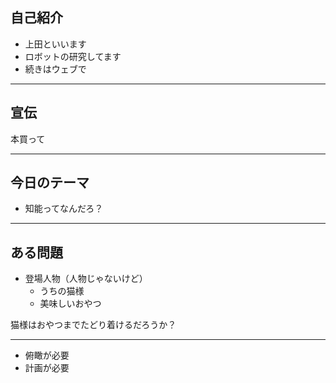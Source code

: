 ## 自己紹介

- 上田といいます
- ロボットの研究してます
- 続きはウェブで

---

## 宣伝

本買って

---

## 今日のテーマ

- 知能ってなんだろ？

---

## ある問題

- 登場人物（人物じゃないけど）
    - うちの猫様
    - 美味しいおやつ
 
猫様はおやつまでたどり着けるだろうか？

---


- 俯瞰が必要
- 計画が必要